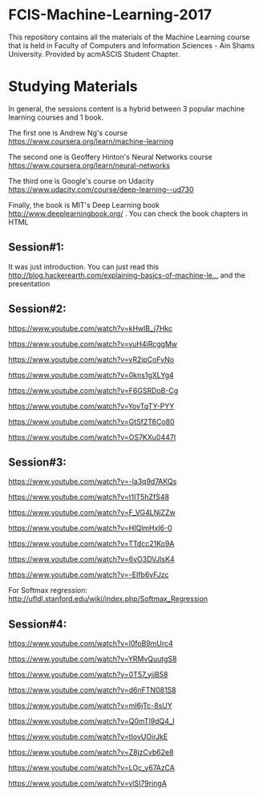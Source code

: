 # FCIS-Machine-Learning-2017
This repository contains all the materials of the Machine Learning course that is held in Faculty of Computers and Information Sciences - Ain Shams University. Provided by acmASCIS Student Chapter.

# Studying Materials

In general, the sessions content is a hybrid between 3 popular machine learning courses and 1 book.

The first one is Andrew Ng's course 
https://www.coursera.org/learn/machine-learning

The second one is Geoffery Hinton's Neural Networks course 
https://www.coursera.org/learn/neural-networks

The third one is Google's course on Udacity 
https://www.udacity.com/course/deep-learning--ud730

Finally, the book is MIT's Deep Learning book 
http://www.deeplearningbook.org/ . You can check the book chapters in HTML


## Session#1:

It was just introduction. You can just read this http://blog.hackerearth.com/explaining-basics-of-machine-le… and the presentation

## Session#2:

https://www.youtube.com/watch?v=kHwlB_j7Hkc

https://www.youtube.com/watch?v=yuH4iRcggMw

https://www.youtube.com/watch?v=yR2ipCoFvNo

https://www.youtube.com/watch?v=0kns1gXLYg4

https://www.youtube.com/watch?v=F6GSRDoB-Cg

https://www.youtube.com/watch?v=YovTqTY-PYY

https://www.youtube.com/watch?v=GtSf2T6Co80

https://www.youtube.com/watch?v=OS7KXu0447I


## Session#3:

https://www.youtube.com/watch?v=-la3q9d7AKQs

https://www.youtube.com/watch?v=t1IT5hZfS48

https://www.youtube.com/watch?v=F_VG4LNjZZw

https://www.youtube.com/watch?v=HIQlmHxI6-0

https://www.youtube.com/watch?v=TTdcc21Ko9A

https://www.youtube.com/watch?v=6vO3DVJlsK4

https://www.youtube.com/watch?v=-EIfb6vFJzc

For Softmax regression: http://ufldl.stanford.edu/wiki/index.php/Softmax_Regression


## Session#4:

https://www.youtube.com/watch?v=l0foB9mUrc4

https://www.youtube.com/watch?v=YRMvQuutgS8

https://www.youtube.com/watch?v=0T57_yjjB58

https://www.youtube.com/watch?v=d6nFTN081S8

https://www.youtube.com/watch?v=mI6jTc-8sUY

https://www.youtube.com/watch?v=Q0mTl9dQ4_I

https://www.youtube.com/watch?v=tIovUOirJkE

https://www.youtube.com/watch?v=Z8jzCvb62e8

https://www.youtube.com/watch?v=LOc_y67AzCA

https://www.youtube.com/watch?v=vlSI79ringA


